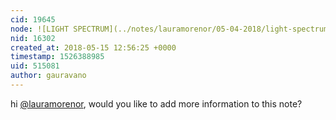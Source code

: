 ```yaml
---
cid: 19645
node: ![LIGHT SPECTRUM](../notes/lauramorenor/05-04-2018/light-spectrum)
nid: 16302
created_at: 2018-05-15 12:56:25 +0000
timestamp: 1526388985
uid: 515081
author: gauravano
---
```


hi [@lauramorenor](/profile/lauramorenor), would you like to add more information to this note?